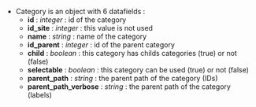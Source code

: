   * Category is an object with 6 datafields :
    * **id** : _integer_ : id of the category
    * **id\_site** : _integer_ : this value is not used
    * **name** : _string_ : name of the category
    * **id\_parent** : _integer_ : id of the parent category
    * **child** : _boolean_ : this category has childs categories (true) or not (false)
    * **selectable** : _boolean_ : this category can be used (true) or not (false)
    * **parent\_path** : _string_ : the parent path of the category (IDs)
    * **parent\_path\_verbose** : _string_ : the parent path of the category (labels)